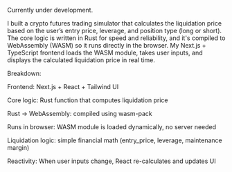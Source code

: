 Currently under development.

I built a crypto futures trading simulator that calculates the liquidation price based on the user’s entry price, leverage, and position type (long or short). The core logic is written in Rust for speed and reliability, and it's compiled to WebAssembly (WASM) so it runs directly in the browser. My Next.js + TypeScript frontend loads the WASM module, takes user inputs, and displays the calculated liquidation price in real time.

Breakdown:

Frontend: Next.js + React + Tailwind UI

Core logic: Rust function that computes liquidation price

Rust → WebAssembly: compiled using wasm-pack

Runs in browser: WASM module is loaded dynamically, no server needed

Liquidation logic: simple financial math (entry_price, leverage, maintenance margin)

Reactivity: When user inputs change, React re-calculates and updates UI
